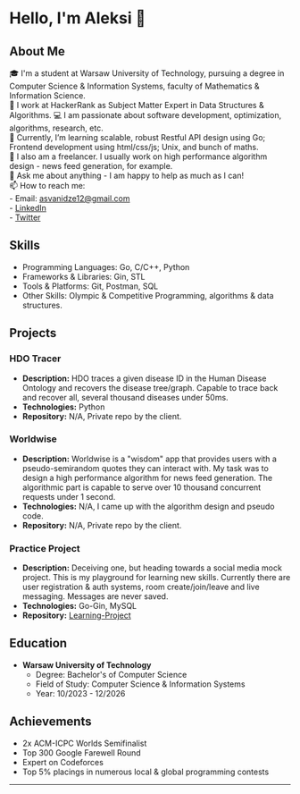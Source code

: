 # Hello, I'm Aleksi 👋

## About Me

🎓 I'm a student at Warsaw University of Technology, pursuing a degree in Computer Science & Information Systems, faculty of Mathematics & Information Science.  
💼 I work at HackerRank as Subject Matter Expert in Data Structures & Algorithms.
💻 I am passionate about software development, optimization, algorithms, research, etc.  
🌱 Currently, I’m learning scalable, robust Restful API design using Go; Frontend development using html/css/js; Unix, and bunch of maths.  
🔭 I also am a freelancer. I usually work on high performance algorithm design - news feed generation, for example.  
💬 Ask me about anything - I am happy to help as much as I can!  
📫 How to reach me:  
        - Email: asvanidze12@gmail.com  
        - [LinkedIn](https://www.linkedin.com/in/aleksi-svanidze/)  
        - [Twitter](https://twitter.com/asvan03)  

## Skills

- Programming Languages: Go, C/C++, Python  
- Frameworks & Libraries: Gin, STL  
- Tools & Platforms: Git, Postman, SQL  
- Other Skills: Olympic & Competitive Programming, algorithms & data structures.  

## Projects

### HDO Tracer
- **Description:** HDO traces a given disease ID in the Human Disease Ontology and recovers the disease tree/graph. Capable to trace back and recover all, several thousand diseases under 50ms.
- **Technologies:** Python
- **Repository:** N/A, Private repo by the client.  

### Worldwise
- **Description:** Worldwise is a "wisdom" app that provides users with a pseudo-semirandom quotes they can interact with. My task was to design a high performance algorithm for news feed generation. The algorithmic part is capable to serve over 10 thousand concurrent requests under 1 second.  
- **Technologies:** N/A, I came up with the algorithm design and pseudo code.  
- **Repository:** N/A, Private repo by the client.  

### Practice Project
- **Description:** Deceiving one, but heading towards a social media mock project. This is my playground for learning new skills. Currently there are user registration & auth systems, room create/join/leave and live messaging. Messages are never saved.
- **Technologies:** Go-Gin, MySQL  
- **Repository:** [Learning-Project](https://github.com/Allexsen/Learning-Project)  

## Education

- **Warsaw University of Technology**
  - Degree: Bachelor's of Computer Science
  - Field of Study: Computer Science & Information Systems
  - Year: 10/2023 - 12/2026

## Achievements

- 2x ACM-ICPC Worlds Semifinalist
- Top 300 Google Farewell Round
- Expert on Codeforces
- Top 5% placings in numerous local & global programming contests

---

<!---
Allexsen/Allexsen is a ✨ special ✨ repository because its `README.md` (this file) appears on your GitHub profile.
You can click the Preview link to take a look at your changes.
--->
